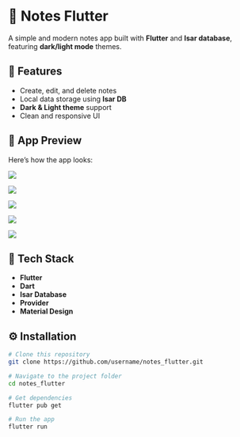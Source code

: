 # 📝 Notes Flutter

A simple and modern notes app built with **Flutter** and **Isar database**, featuring **dark/light mode** themes.

## 🚀 Features
- Create, edit, and delete notes  
- Local data storage using **Isar DB**  
- **Dark & Light theme** support  
- Clean and responsive UI  

## 📱 App Preview
Here’s how the app looks:

![](./screenshots/Simulator%20Screenshot%20-%20iPhone%2017%20Pro%20-%202025-10-15%20at%2005.16.05.png)

![](./screenshots/Simulator%20Screenshot%20-%20iPhone%2017%20Pro%20-%202025-10-15%20at%2005.17.23.png)

![](./screenshots/Simulator%20Screenshot%20-%20iPhone%2017%20Pro%20-%202025-10-15%20at%2005.17.42.png)

![](./screenshots/Simulator%20Screenshot%20-%20iPhone%2017%20Pro%20-%202025-10-15%20at%2005.17.58.png)

![](./screenshots/Simulator%20Screenshot%20-%20iPhone%2017%20Pro%20-%202025-10-15%20at%2005.18.07.png)

## 🧠 Tech Stack
- **Flutter**
- **Dart**
- **Isar Database**
- **Provider**
- **Material Design**

## ⚙️ Installation
```bash
# Clone this repository
git clone https://github.com/username/notes_flutter.git

# Navigate to the project folder
cd notes_flutter

# Get dependencies
flutter pub get

# Run the app
flutter run
